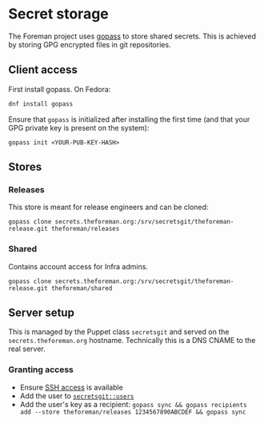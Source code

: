 # Secret storage

The Foreman project uses [gopass](https://github.com/gopasspw/gopass) to store shared secrets.
This is achieved by storing GPG encrypted files in git repositories.

## Client access

First install gopass. On Fedora:

```sh
dnf install gopass
```

Ensure that `gopass` is initialized after installing the first time (and that your GPG private key is present on the system):

```
gopass init <YOUR-PUB-KEY-HASH>
```

## Stores

### Releases

This store is meant for release engineers and can be cloned:

```
gopass clone secrets.theforeman.org:/srv/secretsgit/theforeman-release.git theforeman/releases
```

### Shared

Contains account access for Infra admins.

```
gopass clone secrets.theforeman.org:/srv/secretsgit/theforeman-release.git theforeman/shared
```

## Server setup

This is managed by the Puppet class `secretsgit` and served on the `secrets.theforeman.org` hostname. Technically this is a DNS CNAME to the real server.

### Granting access

* Ensure [SSH access](https://theforeman.github.io/foreman-infra/#access) is available
* Add the user to [`secretsgit::users`](https://foreman.theforeman.org/foreman_puppet/puppetclasses/564-secretsgit/edit)
* Add the user's key as a recipient: `gopass sync && gopass recipients add --store theforeman/releases 1234567890ABCDEF && gopass sync`
